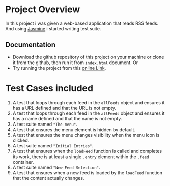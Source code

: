 # Project Overview

In this project i was given a web-based application that reads RSS feeds. And using [Jasmine](http://jasmine.github.io/) i started writing test suite. 

## Documentation
* Download the github repository of this project on your machine or clone it from the github, then run it from `index.html` document.
Or 
* Try running the project from this [online Link](https://nadamabrouk.github.io/Feedreader-master-Jasmine/).

# Test Cases included
1. A test that loops through each feed in the `allFeeds` object and ensures it has a URL defined and that the URL is not empty.
2. A test that loops through each feed in the `allFeeds` object and ensures it has a name defined and that the name is not empty.
3. A test suite named `"The menu"`.
4. A test that ensures the menu element is hidden by default. 
5. A test that ensures the menu changes visibility when the menu icon is clicked. 
6. A test suite named `"Initial Entries"`.
7. A test that ensures when the `loadFeed` function is called and completes its work, there is at least a single `.entry` element within the `.feed` container.
8. A test suite named `"New Feed Selection"`.
9. A test that ensures when a new feed is loaded by the `loadFeed` function that the content actually changes.


